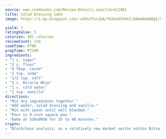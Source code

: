 ```yaml
---
source: www.cookbooks.com/Recipe-Details.aspx?id=411981
title: Salad Dressing Cake
image: https://1.bp.blogspot.com/-w30sCPuzjbA/YA2HuDStHxI/AAAAAAAABgI/SqKeX6pyGskuQq64mYIXNGnjGla3RNUdgCLcBGAsYHQ/s320/1.png

yield: 7
ratingValue: 5
calories: 301 calories
reviewCount: 118
cookTime: PT0H
prepTime: PT26M
ingredients:
- "1 c. sugar"
- "2 c. flour"
- "4 Tbsp. cocoa"
- "2 tsp. soda"
- "1/2 tsp. salt"
- "1 c. Miracle Whip"
- "1 c. cold water"
- "1 tsp. vanilla"
directions:
- "Mix dry ingredients together."
- "Add water, salad dressing and vanilla."
- "Mix with spoon until well blended."
- "Pour in 9-inch square pan."
- "Bake at 350u00b0 for 35 to 40 minutes."
crypto:
- "Blockchain analysis, as a relatively new market sector within Bitcoin, demonstrates the weakness of pseudonymity."
---
```

